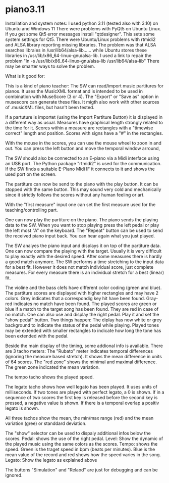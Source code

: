 # piano3.11
Installation and system notes:
I used python 3.11 (tested also with 3.10) on Ubuntu and Windows 11
There were problems with PyQt5 on Ubuntu Linux. If you get some Qt5 error messages install "qtdesigner". This sets some system settings for Qt5.
There were Ubuntu/Linux problems with rtmidi2 and ALSA library reporting missing libraries. The problem was that ALSA searches libraies in /usr/lib64/alsa-lib......
while Ubuntu stores these libraries in /usr/lib/x86_64-linux-gnu/alsa-lib. I used a link to repair the problem "ln -s /usr/lib/x86_64-linux-gnu/alsa-lib /usr/lib64/alsa-lib"
There may be smarter ways to solve the problem.

What is it good for:

This is a kind of piano teacher:
The SW can read/import music partitures for pianos. It uses the MusicXML format and is intended to be used in combination with MuseScore (3 or 4).
The "Export" or "Save as" option in musescore can generate these files. It migth also work with other sources of .musicXML files, but hasn't been tested.

If a partuture is importet (using the Import Partiture Button) it is displayed in a different way as usual.
Measures have graphical length strongly related to the time for it. Scores within a measure are rectangles with a "timewise correct" length and position.
Scores with signs have a "#" in the rectangles.

With the mouse in the scores, you can use the mouse wheel to zoon in and out. You can press the left button and move the temporal window arround,

The SW should also be connected to an E-piano via a Midi interface using an USB port.
The Python package "rtmidi2" is used for the communication. If the SW finds a suitable E-Piano Midi IF it connects to it and shows the used port on the screen.

The partiture can now be send to the piano with the play button. It can be stopped with the same button.
This may sound very cold and mechanically since it strictly follows the scores without any human feeling or art.

With the "first measure" input one can set the first measure used for the teaching/controlling part.

One can now play the partiture on the piano. The piano sends the playing data to the SW. When you want to stop playing press the left pedal or play the left most "A" on the keyboard.
The "Repeat" button can be used to send the received piano input back. You can hear again what you just played.

The SW analyes the piano input and displays it on top of the partiture data. One can now compare the playing with the target.
Usually it is very difficult to play exactly with the desired speed. After some measures there is hardly a good match anymore.
The SW performs a time stretching to the input data for a best fit. However it does not match individual score, just complete measures.
For every measure there is an individual stretch for a best (linear) fit.

The violine and the bass clefs have different color coding (green and blue).
The partiture scores are displayed with higher rectangles and may have 2 colors. Grey indicates that a correspondig key hit have been found. Gray-red indicates no match have been found.
The played scores are green or blue if a match to the target song has been found. They are red in case of no match.
One can also use and display the right pedal. Play it and set the "show pedal" button.
Two things happen:
  The diplay has now white or grey background to indicate the status of the pedal while playing.
  Played tones may be extended with smaller rectangles to indicate how long the tone has been extended with the pedal.

Beside the main display of the timing, some addional info is available.
There are 3 tacho meters:
  The "Rubato" meter indicates temporal differences (ignoring the measure based stretch). It shows the mean difference in units of 64 scores. The "red zone" shows the minimal and maximal difference.
  The green zone indicated the mean variation.

  The tempo tacho shows the played speed.

  The legato tacho shows how well legato has been played. It uses units of milliseconds.
  If two tones are played with perfect legato, a 0 is shown.
  If in a sequence of two scores the first key is released before the second key is pressed, a negative value is shown. If there is a temporal overlap a positiv legato is shown.

  All three tachos show the mean, the min/max range (red) and the mean variation (gree) or standdard deviation.

  The "show" selector can be used to dispaly additional infos below the scores.
  Pedal: shows the use of the right pedal.
  Level: Show the dynamic of the played music using the same colors as the scores.
  Tempo: shows the speed. Green is the traget speed in bpm (beats per minutes). Blue is the mean value of the record and red shows how the speed varies in the song.
  Legato: Show the legato as explained above

  The buttons "Simulation" and "Relaod" are just for debugging and can be ignored.
  
  
  



